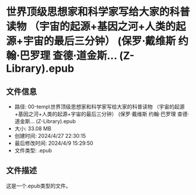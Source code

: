 ﻿# 世界顶级思想家和科学家写给大家的科普读物 （宇宙的起源+基因之河+人类的起源+宇宙的最后三分钟） (保罗⋅戴维斯 约翰⋅巴罗理 查德⋅道金斯... (Z-Library).epub

## 文件信息
- 路径: 00-temp\世界顶级思想家和科学家写给大家的科普读物 （宇宙的起源+基因之河+人类的起源+宇宙的最后三分钟） (保罗⋅戴维斯 约翰⋅巴罗理 查德⋅道金斯... (Z-Library).epub
- 大小: 33.08 MB
- 创建时间: 2024/4/27 22:30:15
- 最后修改时间: 2024/4/9 15:29:50
- 文件类型: .epub

## 文件描述
这是一个.epub类型的文件。

